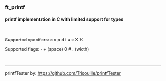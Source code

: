 ### ft_printf
#### printf implementation in C with limited support for types

<br>

Supported specifiers: c s p d i u x X %

Supported flags: - + (space) 0 # . (width)

<br>

----
printfTester by: https://github.com/Tripouille/printfTester
